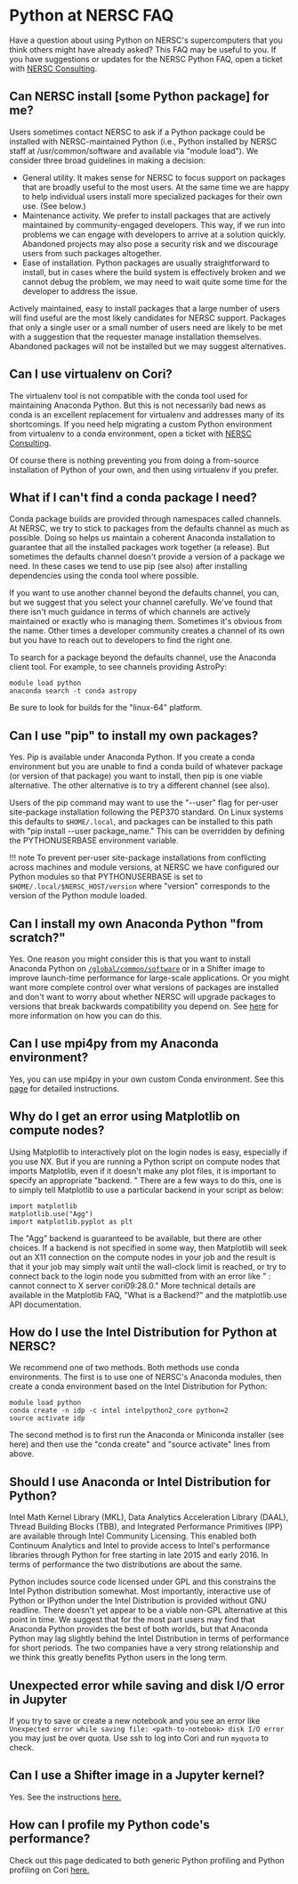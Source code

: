 
# Python at NERSC FAQ

Have a question about using Python on NERSC's supercomputers that you
think others might have already asked?  This FAQ may be useful to you.
If you have suggestions or updates for the NERSC Python FAQ, open a
ticket with [NERSC Consulting](https://help.nersc.gov).

## Can NERSC install [some Python package] for me?

Users sometimes contact NERSC to ask if a Python package could be
installed with NERSC-maintained Python (i.e., Python installed by
NERSC staff at /usr/common/software and available via "module load").
We consider three broad guidelines in making a decision:

* General utility.  It makes sense for NERSC to focus support on
  packages that are broadly useful to the most users. At the same time
  we are happy to help individual users install more specialized
  packages for their own use.  (See below.)
* Maintenance activity. We prefer to install packages that are
  actively maintained by community-engaged developers. This way, if we
  run into problems we can engage with developers to arrive at a
  solution quickly. Abandoned projects may also pose a security risk
  and we discourage users from such packages altogether.
* Ease of installation. Python packages are usually straightforward to
  install, but in cases where the build system is effectively broken
  and we cannot debug the problem, we may need to wait quite some time
  for the developer to address the issue.

Actively maintained, easy to install packages that a large number of
users will find useful are the most likely candidates for NERSC
support.  Packages that only a single user or a small number of users
need are likely to be met with a suggestion that the requester manage
installation themselves.  Abandoned packages will not be installed but
we may suggest alternatives.

## Can I use virtualenv on Cori?

The virtualenv tool is not compatible with the conda tool used for maintaining
Anaconda Python.  But this is not necessarily bad news as conda is an excellent
replacement for virtualenv and addresses many of its shortcomings.  If you need
help migrating a custom Python environment from virtualenv to a conda
environment, open a ticket with [NERSC Consulting](https://help.nersc.gov).

Of course there is nothing preventing you from doing a from-source
installation of Python of your own, and then using virtualenv if you
prefer.

## What if I can't find a conda package I need?

Conda package builds are provided through namespaces called channels.
At NERSC, we try to stick to packages from the defaults channel as
much as possible.  Doing so helps us maintain a coherent Anaconda
installation to guarantee that all the installed packages work
together (a release).  But sometimes the defaults channel doesn't
provide a version of a package we need.  In these cases we tend to use
pip (see also) after installing dependencies using the conda tool
where possible.

If you want to use another channel beyond the defaults channel, you
can, but we suggest that you select your channel carefully.  We've
found that there isn't much guidance in terms of which channels are
actively maintained or exactly who is managing them.  Sometimes it's
obvious from the name. Other times a developer community creates a
channel of its own but you have to reach out to developers to find the
right one.

To search for a package beyond the defaults channel, use the Anaconda
client tool.  For example, to see channels providing AstroPy:

    module load python
    anaconda search -t conda astropy

Be sure to look for builds for the "linux-64" platform.

## Can I use "pip" to install my own packages?

Yes.  Pip is available under Anaconda Python.  If you create a conda
environment but you are unable to find a conda build of whatever
package (or version of that package) you want to install, then pip is
one viable alternative.  The other alternative is to try a different
channel (see also).

Users of the pip command may want to use the "--user" flag for
per-user site-package installation following the PEP370 standard.  On
Linux systems this defaults to `$HOME/.local`, and packages can be
installed to this path with "pip install --user package_name."  This
can be overridden by defining the PYTHONUSERBASE environment variable.

!!! note
	To prevent per-user site-package installations from
	conflicting across machines and module versions, at NERSC we have
	configured our Python modules so that PYTHONUSERBASE is set to
	`$HOME/.local/$NERSC_HOST/version` where "version" corresponds to
	the version of the Python module loaded.

## Can I install my own Anaconda Python "from scratch?"

Yes.  One reason you might consider this is that you want to install
Anaconda Python on
[`/global/common/software`](../../../../filesystems/global-common) or in
a Shifter image to improve launch-time performance for large-scale
applications.  Or you might want more complete control over what
versions of packages are installed and don't want to worry about whether
NERSC will upgrade packages to versions that break backwards
compatibility you depend on.  See
[here](../#collaborative-installations) for more information on how you
can do this.

## Can I use mpi4py from my Anaconda environment?

Yes, you can use mpi4py in your own custom Conda environment. See this
[page](mpi4py.md) for detailed instructions.

## Why do I get an error using Matplotlib on compute nodes?

Using Matplotlib to interactively plot on the login nodes is easy,
especially if you use NX.  But if you are running a Python script on
compute nodes that imports Matplotlib, even if it doesn't make any
plot files, it is important to specify an appropriate "backend.  "
There are a few ways to do this, one is to simply tell Matplotlib to
use a particular backend in your script as below:

    import matplotlib
    matplotlib.use("Agg")
    import matplotlib.pyplot as plt

The "Agg" backend is guaranteed to be available, but there are other
choices.  If a backend is not specified in some way, then Matplotlib
will seek out an X11 connection on the compute nodes in your job and
the result is that it your job may simply wait until the wall-clock
limit is reached, or try to connect back to the login node you
submitted from with an error like " : cannot connect to X server
cori09:28.0."  More technical details are available in the Matplotlib
FAQ, "What is a Backend?" and the matplotlib.use API documentation.

## How do I use the Intel Distribution for Python at NERSC?

We recommend one of two methods.  Both methods use conda environments.
The first is to use one of NERSC's Anaconda modules, then create a
conda environment based on the Intel Distribution for Python:

    module load python
    conda create -n idp -c intel intelpython2_core python=2
    source activate idp

The second method is to first run the Anaconda or Miniconda installer
(see here) and then use the "conda create" and "source activate" lines
from above.

## Should I use Anaconda or Intel Distribution for Python?

Intel Math Kernel Library (MKL), Data Analytics Acceleration Library
(DAAL), Thread Building Blocks (TBB), and Integrated Performance
Primitives (IPP) are available through Intel Community Licensing.
This enabled both Continuum Analytics and Intel to provide access to
Intel's performance libraries through Python for free starting in late
2015 and early 2016.  In terms of performance the two distributions
are about the same.

Python includes source code licensed under GPL and this constrains the
Intel Python distribution somewhat.  Most importantly, interactive use
of Python or IPython under the Intel Distribution is provided without
GNU readline.  There doesn't yet appear to be a viable non-GPL
alternative at this point in time.  We suggest that for the most part
users may find that Anaconda Python provides the best of both worlds,
but that Anaconda Python may lag slightly behind the Intel
Distribution in terms of performance for short periods.  The two
companies have a very strong relationship and we think this greatly
benefits Python users in the long term.

## Unexpected error while saving and disk I/O error in Jupyter

If you try to save or create a new notebook and you see an error like
`Unexpected error while saving file: <path-to-notebook> disk I/O
error` you may just be over quota.  Use ssh to log into Cori and run
`myquota` to check.

## Can I use a Shifter image in a Jupyter kernel?

Yes.  See the
instructions
[here.](../../../services/jupyter.md#custom-kernels-using-shifter-containers)

## How can I profile my Python code's performance?
Check out this page dedicated to both generic Python profiling and Python
profiling on Cori [here.](../profiling-python)
